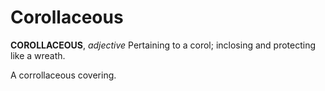 # Corollaceous

**COROLLACEOUS**, _adjective_ Pertaining to a corol; inclosing and protecting like a wreath.

A corrollaceous covering.